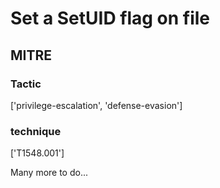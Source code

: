 # Set a SetUID flag on file

## MITRE

### Tactic
['privilege-escalation', 'defense-evasion']

### technique
['T1548.001']

Many more to do...
